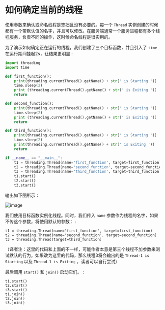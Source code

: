 # 如何确定当前的线程

使用参数来确认或命名线程是笨拙且没有必要的。每一个 `Thread` 实例创建的时候都有一个带默认值的名字，并且可以修改。在服务端通常一个服务进程都有多个线程服务，负责不同的操作，这时候命名线程是很实用的。

为了演示如何确定正在运行的线程，我们创建了三个目标函数，并且引入了 `time` 在运行期间挂起2s，让结果更明显 :

```python
import threading
import time

def first_function():
    print(threading.currentThread().getName() + str(' is Starting '))
    time.sleep(2)
    print (threading.currentThread().getName() + str(' is Exiting '))
    return

def second_function():
    print(threading.currentThread().getName() + str(' is Starting '))
    time.sleep(2)
    print (threading.currentThread().getName() + str(' is Exiting '))
    return

def third_function():
    print(threading.currentThread().getName() + str(' is Starting '))
    time.sleep(2)
    print(threading.currentThread().getName() + str(' is Exiting '))
    return

if __name__ == "__main__":
    t1 = threading.Thread(name='first_function', target=first_function)
    t2 = threading.Thread(name='second_function', target=second_function)
    t3 = threading.Thread(name='third_function', target=third_function)
    t1.start()
    t2.start()
    t3.start()
```

输出如下图所示：

![image](https://i.loli.net/2021/06/01/L9qR1fTAeazgZlJ.png)

我们使用目标函数实例化线程。同时，我们传入 `name` 参数作为线程的名字，如果不传这个参数，将使用默认的参数： :

    t1 = threading.Thread(name='first_function', target=first_function)
    t2 = threading.Thread(name='second_function', target=second_function)
    t3 = threading.Thread(target=third_function)

（译者注：这里的代码和上面的不一样，可能作者本意是第三个线程不加参数来测试默认的行为，如果改为这里的代码，那么线程3将会输出的是 `Thread-1 is Starting` 以及 `Thread-1 is Exiting` ，读者可以自行尝试）

最后调用 `start()` 和 `join()` 启动它们。 :

    t1.start()
    t2.start()
    t3.start()
    t1.join()
    t2.join()
    t3.join()
